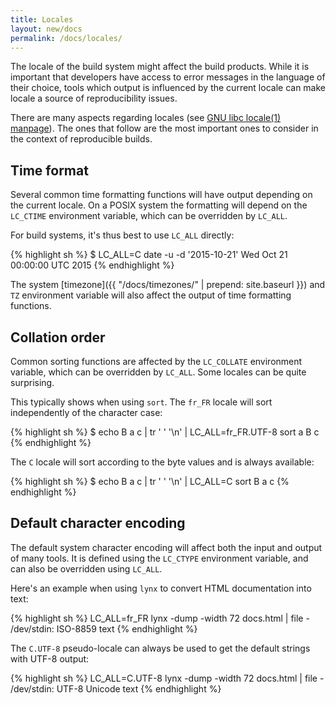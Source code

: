 ```yaml
---
title: Locales
layout: new/docs
permalink: /docs/locales/
---
```


The locale of the build system might affect the build products. While
it is important that developers have access to error messages in the
language of their choice, tools which output is influenced by the
current locale can make locale a source of reproducibility issues.

There are many aspects regarding locales (see [GNU libc locale(1)
manpage](https://manpages.debian.org/locale)). The ones that follow are the
most important ones to consider in the context of reproducible builds.

Time format
-----------

Several common time formatting functions will have output depending
on the current locale. On a POSIX system the formatting will depend on
the `LC_CTIME` environment variable, which can be overridden by
`LC_ALL`.

For build systems, it's thus best to use `LC_ALL` directly:

<div class="correct">
{% highlight sh %}
$ LC_ALL=C date -u -d '2015-10-21'
Wed Oct 21 00:00:00 UTC 2015
{% endhighlight %}
</div>

The system [timezone]({{ "/docs/timezones/" | prepend: site.baseurl }})
and `TZ` environment variable will also affect the output of time
formatting functions.

Collation order
---------------

Common sorting functions are affected by the `LC_COLLATE` environment
variable, which can be overridden by `LC_ALL`. Some locales can
be quite surprising.

This typically shows when using `sort`. The `fr_FR` locale will sort
independently of the character case:

<div class="wrong">
{% highlight sh %}
$ echo B a c | tr ' ' '\n' | LC_ALL=fr_FR.UTF-8 sort
a
B
c
{% endhighlight %}
</div>

The `C` locale will sort according to the byte values and is always
available:

<div class="correct">
{% highlight sh %}
$ echo B a c | tr ' ' '\n' | LC_ALL=C sort
B
a
c
{% endhighlight %}
</div>

Default character encoding
--------------------------

The default system character encoding will affect both the input and
output of many tools. It is defined using the `LC_CTYPE` environment
variable, and can also be overridden using `LC_ALL`.

Here's an example when using `lynx` to convert HTML documentation into
text:

<div class="wrong">
{% highlight sh %}
LC_ALL=fr_FR lynx -dump -width 72 docs.html | file -
/dev/stdin: ISO-8859 text
{% endhighlight %}
</div>

The `C.UTF-8` pseudo-locale can always be used to get the default strings with
UTF-8 output:

<div class="correct">
{% highlight sh %}
LC_ALL=C.UTF-8 lynx -dump -width 72 docs.html | file -
/dev/stdin: UTF-8 Unicode text
{% endhighlight %}
</div>
